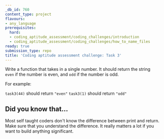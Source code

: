 ```yaml
---
_db_id: 760
content_type: project
flavours:
- any_language
prerequisites:
  hard:
  - coding_aptitude_assessment/coding_challenges/introduction
  - coding_aptitude_assessment/coding_challenges/how_to_name_files
ready: true
submission_type: repo
title: 'Coding aptitude assessment challenge: Task 3'
---
```


Write a function that takes in a single number. It should return the string `even` if the number is even, and `odd` if the number is odd.

For example:

`task3(44)` should return `"even"`
`task3(1)` should return `"odd"`

## Did you know that...

Most self taught coders don't know the difference between print and return. Make sure that you understand the difference. It really matters a lot if you want to build anything significant.
